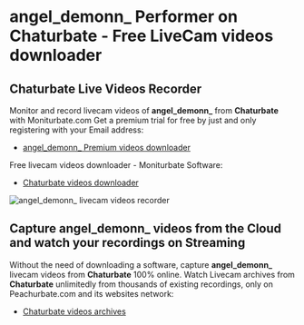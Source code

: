 # angel_demonn_ Performer on Chaturbate - Free LiveCam videos downloader

## Chaturbate Live Videos Recorder

Monitor and record livecam videos of **angel_demonn_** from **Chaturbate** with Moniturbate.com
Get a premium trial for free by just and only registering with your Email address:
* [angel_demonn_ Premium videos downloader](https://moniturbate.com/request-demo-licence-key.html)

Free livecam videos downloader - Moniturbate Software:
* [Chaturbate videos downloader](https://moniturbate.com/moniturbate-download-software.html)

![angel_demonn_ livecam videos recorder](https://peachurnet.com/templates/moniturbate-software.png)


## Capture angel_demonn_ videos from the Cloud and watch your recordings on Streaming

Without the need of downloading a software, capture **angel_demonn_** livecam videos from **Chaturbate** 100% online.
Watch Livecam archives from **Chaturbate** unlimitedly from thousands of existing recordings, only on Peachurbate.com and its websites network:
* [Chaturbate videos archives](https://peachurnet.com/)
